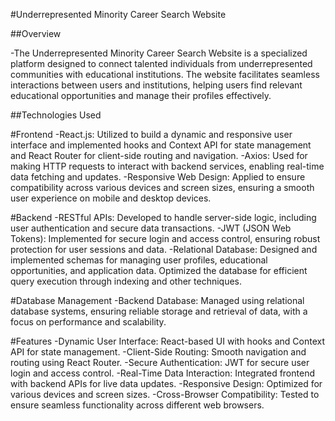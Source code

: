 #Underrepresented Minority Career Search Website

##Overview

-The Underrepresented Minority Career Search Website is a specialized platform designed to connect talented individuals from underrepresented communities with educational institutions. The website facilitates seamless interactions between users and institutions, helping users find relevant educational opportunities and manage their profiles effectively.

##Technologies Used

#Frontend
-React.js: Utilized to build a dynamic and responsive user interface and implemented hooks and Context API for state management and React Router for client-side routing and navigation.
-Axios: Used for making HTTP requests to interact with backend services, enabling real-time data fetching and updates.
-Responsive Web Design: Applied to ensure compatibility across various devices and screen sizes, ensuring a smooth user experience on mobile and desktop devices.

#Backend
-RESTful APIs: Developed to handle server-side logic, including user authentication and secure data transactions.
-JWT (JSON Web Tokens): Implemented for secure login and access control, ensuring robust protection for user sessions and data.
-Relational Database: Designed and implemented schemas for managing user profiles, educational opportunities, and application data. Optimized the database for efficient query execution through indexing and other techniques.

#Database Management
-Backend Database: Managed using relational database systems, ensuring reliable storage and retrieval of data, with a focus on performance and scalability.

#Features
-Dynamic User Interface: React-based UI with hooks and Context API for state management.
-Client-Side Routing: Smooth navigation and routing using React Router.
-Secure Authentication: JWT for secure user login and access control.
-Real-Time Data Interaction: Integrated frontend with backend APIs for live data updates.
-Responsive Design: Optimized for various devices and screen sizes.
-Cross-Browser Compatibility: Tested to ensure seamless functionality across different web browsers.
